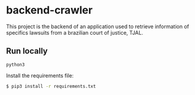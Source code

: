 # backend-crawler

This project is the backend of an application used to retrieve information of specifics lawsuits from a brazilian court of justice, TJAL.


## Run locally

`python3`

Install the requirements file:
```sh
$ pip3 install -r requirements.txt
```
